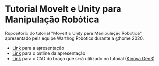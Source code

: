 # Tutorial MoveIt e Unity para Manipulação Robótica​
Repositório do tutorial "MoveIt e Unity para Manipulação Robótica" apresentado pela equipe Warthog Robotics durante a @home 2020. 
- [Link](https://warthog-my.sharepoint.com/:p:/g/personal/felipe_padula_wr_sc_usp_br/EZ37krj5oXNIoBtD0plS27QBgv-6vC6ksYnWgzbuafsT-Q?e=9TtZ1H) para a apresentação
- [Link](https://warthog-my.sharepoint.com/:w:/g/personal/felipe_padula_wr_sc_usp_br/EfxOEq4S61JMmTiokp8hMaEBVm8gTSH3MYcjHkBLSaCM4A?e=NNxJh6) para o outline da apresentação
- [Link](https://www.kinovarobotics.com/sites/default/files/GEN3_7DOF_SPHERICAL_ARM_V11.zip) para o CAD do braço que será utilizado no tutorial ([Kinova Gen3](https://www.kinovarobotics.com/en/products/gen3-robot))
